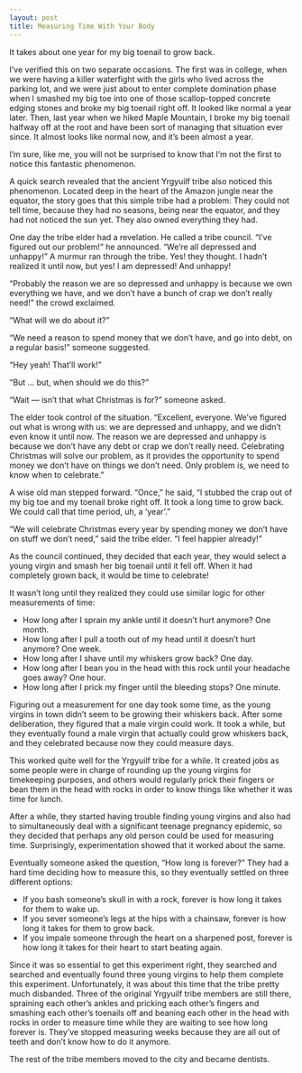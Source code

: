 ```yaml
---
layout: post
title: Measuring Time With Your Body
---
```

It takes about one year for my big toenail to grow back.

I’ve verified this on two separate occasions.  The first was in college, when we were having a killer waterfight with the girls who lived across the parking lot, and we were just about to enter complete domination phase when I smashed my big toe into one of those scallop-topped concrete edging stones and broke my big toenail right off.  It looked like normal a year later.  Then, last year when we hiked Maple Mountain, I broke my big toenail halfway off at the root and have been sort of managing that situation ever since.  It almost looks like normal now, and it’s been almost a year.

I’m sure, like me, you will not be surprised to know that I’m not the first to notice this fantastic phenomenon.

A quick search revealed that the ancient Yrgyuilf tribe also noticed this phenomenon.  Located deep in the heart of the Amazon jungle near the equator, the story goes that this simple tribe had a problem:  They could not tell time, because they had no seasons, being near the equator, and they had not noticed the sun yet.  They also owned everything they had.

One day the tribe elder had a revelation.  He called a tribe council.  “I’ve figured out our problem!” he announced.  “We’re all depressed and unhappy!”  A murmur ran through the tribe.  Yes! they thought.  I hadn’t realized it until now, but yes! I am depressed!  And  unhappy!

“Probably the reason we are so depressed and unhappy is because we own everything we have, and we don’t have a bunch of crap we don’t really need!” the crowd exclaimed.

“What will we do about it?”

“We need a reason to spend money that we don’t have, and go into debt, on a regular basis!” someone suggested.

“Hey yeah!  That’ll work!”

“But … but, when should we do this?”

“Wait — isn’t that what Christmas is for?” someone asked.

The elder took control of the situation.  “Excellent, everyone.  We’ve figured out what is wrong with us:  we are depressed and unhappy, and we didn’t even know it until now.  The reason we are depressed and unhappy is because we don’t have any debt or crap we don’t really need.  Celebrating Christmas will solve our problem, as it provides the opportunity to spend money we don’t have on things we don’t need.  Only problem is, we need to know when to celebrate.”

A wise old man stepped forward.  “Once,” he said, “I stubbed the crap out of my big toe and my toenail broke right off.  It took a long time to grow back.  We could call that time period, uh, a ‘year’.”

“We will celebrate Christmas every year by spending money we don’t have on stuff we don’t need,” said the tribe elder.  “I feel happier already!”

As the council continued, they decided that each year, they would select a young virgin and smash her big toenail until it fell off.  When it had completely grown back, it would be time to celebrate!

It wasn’t long until they realized they could use similar logic for other measurements of time:

* How long after I sprain my ankle until it doesn’t hurt anymore?  One month.
* How long after I pull a tooth out of my head until it doesn’t hurt anymore?  One week.
* How long after I shave until my whiskers grow back?  One day.
* How long after I bean you in the head with this rock until your headache goes away?  One hour.
* How long after I prick my finger until the bleeding stops?  One minute.

Figuring out a measurement for one day took some time, as the young virgins in town didn’t seem to be growing their whiskers back.  After some deliberation, they figured that a male virgin could work.  It took a while, but they eventually found a male virgin that actually could grow whiskers back, and they celebrated because now they could measure days.

This worked quite well for the Yrgyuilf tribe for a while.  It created jobs as some people were in charge of rounding up the young virgins for timekeeping purposes, and others would regularly prick their fingers or bean them in the head with rocks in order to know things like whether it was time for lunch.

After a while, they started having trouble finding young virgins and also had to simultaneously deal with a significant teenage pregnancy epidemic, so they decided that perhaps any old person could be used for measuring time.  Surprisingly, experimentation showed that it worked about the same.

Eventually someone asked the question, “How long is forever?”  They had a hard time deciding how to measure this, so they eventually settled on three different options:

* If you bash someone’s skull in with a rock, forever is how long it takes for them to wake up.
* If you sever someone’s legs at the hips with a chainsaw, forever is how long it takes for them to grow back.
* If you impale someone through the heart on a sharpened post, forever is how long it takes for their heart to start beating again.

Since it was so essential to get this experiment right, they searched and searched and eventually found three young virgins to help them complete this experiment.  Unfortunately, it was about this time that the tribe pretty much disbanded.  Three of the original Yrgyuilf tribe members are still there, spraining each other’s ankles and pricking each other’s fingers and smashing each other’s toenails off and beaning each other in the head with rocks in order to measure time while they are waiting to see how long forever is.  They’ve stopped measuring weeks because they are all out of teeth and don’t know how to do it anymore.

The rest of the tribe members moved to the city and became dentists.